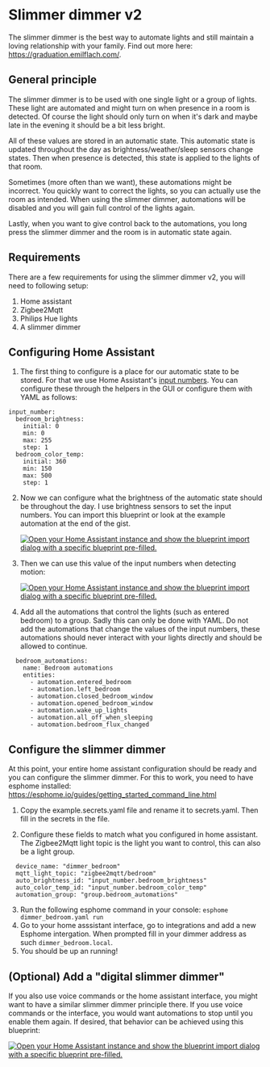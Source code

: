 # Slimmer dimmer v2
The slimmer dimmer is the best way to automate lights and still maintain a loving relationship with your family. Find out more here: https://graduation.emilflach.com/.

## General principle
The slimmer dimmer is to be used with one single light or a group of lights. These light are automated and might turn on when presence in a room is detected. Of course the light should only turn on when it's dark and maybe late in the evening it should be a bit less bright. 

All of these values are stored in an automatic state. This automatic state is updated throughout the day as brightness/weather/sleep sensors change states. Then when presence is detected, this state is applied to the lights of that room. 

Sometimes (more often than we want), these automations might be incorrect. You quickly want to correct the lights, so you can actually use the room as intended. When using the slimmer dimmer, automations will be disabled and you will gain full control of the lights again.

Lastly, when you want to give control back to the automations, you long press the slimmer dimmer and the room is in automatic state again. 

## Requirements
There are a few requirements for using the slimmer dimmer v2, you will need to following setup:
1. Home assistant
2. Zigbee2Mqtt 
3. Philips Hue lights
4. A slimmer dimmer

## Configuring Home Assistant
1. The first thing to configure is a place for our automatic state to be stored. For that we use Home Assistant's [input numbers](https://www.home-assistant.io/integrations/input_number/). You can configure these through the helpers in the GUI or configure them with YAML as follows:

```
input_number:
  bedroom_brightness:
    initial: 0
    min: 0
    max: 255
    step: 1
  bedroom_color_temp:
    initial: 360
    min: 150
    max: 500
    step: 1
```
2. Now we can configure what the brightness of the automatic state should be throughout the day. I use brightness sensors to set the input numbers. You can import this blueprint or look at the example automation at the end of the gist.

    [![Open your Home Assistant instance and show the blueprint import dialog with a specific blueprint pre-filled.](https://my.home-assistant.io/badges/blueprint_import.svg)](https://my.home-assistant.io/redirect/blueprint_import/?blueprint_url=https%3A%2F%2Fgist.github.com%2FEmilFlach%2F26eeba2d836b143636cb39cdb0b74ec7)

3. Then we can use this value of the input numbers when detecting motion:

    [![Open your Home Assistant instance and show the blueprint import dialog with a specific blueprint pre-filled.](https://my.home-assistant.io/badges/blueprint_import.svg)](https://my.home-assistant.io/redirect/blueprint_import/?blueprint_url=https%3A%2F%2Fgist.github.com%2FEmilFlach%2F80dd0b77689ec28f5336821a6ae14ec8)

4. Add all the automations that control the lights (such as entered bedroom) to a group. Sadly this can only be done with YAML. Do not add the automations that change the values of the input numbers, these automations should never interact with your lights directly and should be allowed to continue.
```
  bedroom_automations:
    name: Bedroom automations
    entities:
      - automation.entered_bedroom
      - automation.left_bedroom
      - automation.closed_bedroom_window
      - automation.opened_bedroom_window
      - automation.wake_up_lights
      - automation.all_off_when_sleeping
      - automation.bedroom_flux_changed
```

## Configure the slimmer dimmer
At this point, your entire home assistant configuration should be ready and you can configure the slimmer dimmer. For this to work, you need to have esphome installed: https://esphome.io/guides/getting_started_command_line.html

1. Copy the example.secrets.yaml file and rename it to secrets.yaml. Then fill in the secrets in the file.

2. Configure these fields to match what you configured in home assistant. The Zigbee2Mqtt light topic is the light you want to control, this can also be a light group.
```
  device_name: "dimmer_bedroom"
  mqtt_light_topic: "zigbee2mqtt/bedroom"
  auto_brightness_id: "input_number.bedroom_brightness"
  auto_color_temp_id: "input_number.bedroom_color_temp"
  automation_group: "group.bedroom_automations"
```

3. Run the following esphome command in your console: `esphome dimmer_bedroom.yaml run`
4. Go to your home asssistant interface, go to integrations and add a new Esphome intergation. When prompted fill in your dimmer address as such `dimmer_bedroom.local`.
5. You should be up an running!

## (Optional) Add a "digital slimmer dimmer"
If you also use voice commands or the home assistant interface, you might want to have a similar slimmer dimmer principle there. If you use voice commands or the interface, you would want automations to stop until you enable them again. If desired, that behavior can be achieved using this blueprint:

[![Open your Home Assistant instance and show the blueprint import dialog with a specific blueprint pre-filled.](https://my.home-assistant.io/badges/blueprint_import.svg)](https://my.home-assistant.io/redirect/blueprint_import/?blueprint_url=https%3A%2F%2Fgist.github.com%2FEmilFlach%2F4e70ed38a07c8921ec8c8151f7f86e2f)
